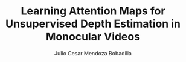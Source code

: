 ---
paperId: 46
author: Julio Cesar Mendoza Bobadilla
publicationauthor: Mendoza Bobadilla, J. C.
title: Learning Attention Maps for Unsupervised Depth Estimation in Monocular Videos
pdf: --
pitch: https://www.youtube.com/watch?v=WqoakeO37Qo&list=PLldrX-tcWesN8xf7KyeZAdS3KB1M8HWle&index=13&ab_channel=AccelAI
poster: Oral_Julio_Mendoza
alt: --
type: Oral
topic: Deep Learning
link: 
conference: icml
year: 2019
tags: icml-2019-op-ab
location: California, USA
---